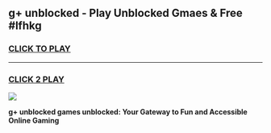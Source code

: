 
## g+ unblocked - Play Unblocked Gmaes & Free #lfhkg
<h3>
<a href="https://news.freeplayer.one?title=g+_unblocked&ref=24F">CLICK TO PLAY</a></h3>
<hr>

<h3>
<a href="https://news.freeplayer.one?title=g+_unblocked&ref=24F">CLICK 2 PLAY</a>
  
</h3>

<a href="https://news.freeplayer.one?title=g+_unblocked&ref=24F/"><img src="https://clearcache.store/games.png"></a>


**g+ unblocked games unblocked: Your Gateway to Fun and Accessible Online Gaming**
